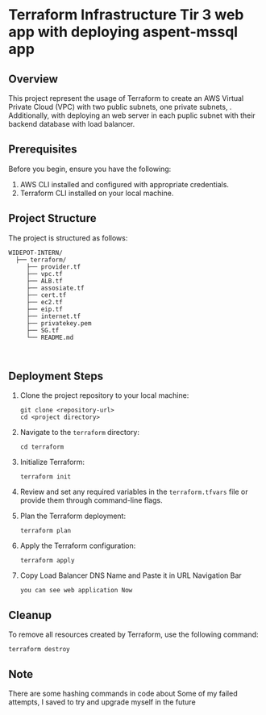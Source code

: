 # Terraform Infrastructure Tir 3 web app with deploying aspent-mssql app 

## Overview

This project represent the usage of Terraform to create an AWS Virtual Private Cloud (VPC) with two public subnets, one private subnets, . Additionally, with deploying an web server in each puplic subnet with their backend database with load balancer.

## Prerequisites

Before you begin, ensure you have the following:

1. AWS CLI installed and configured with appropriate credentials.
2. Terraform CLI installed on your local machine.

## Project Structure

The project is structured as follows:

```
WIDEPOT-INTERN/
  ├── terraform/
     ├── provider.tf      
     ├── vpc.tf
     ├── ALB.tf
     ├── assosiate.tf
     ├── cert.tf
     ├── ec2.tf
     ├── eip.tf
     ├── internet.tf
     ├── privatekey.pem
     ├── SG.tf
     └── README.md
  
          

```
## Deployment Steps

1. Clone the project repository to your local machine:

   ```
   git clone <repository-url>
   cd <project directory>
   ```

2. Navigate to the `terraform` directory:

   ```
   cd terraform
   ```

3. Initialize Terraform:

   ```
   terraform init
   ```

4. Review and set any required variables in the `terraform.tfvars` file or provide them through command-line flags.

5. Plan the Terraform deployment:

   ```
   terraform plan
   ```

6. Apply the Terraform configuration:

   ```
   terraform apply
   ```

7. Copy Load Balancer DNS Name and Paste it in URL Navigation Bar

   ```
   you can see web application Now
   ``` 



## Cleanup
To remove all resources created by Terraform, use the following command:

```
terraform destroy
```


## Note 
There are some hashing commands in code about Some of my failed attempts, I saved to try and upgrade myself in the future
